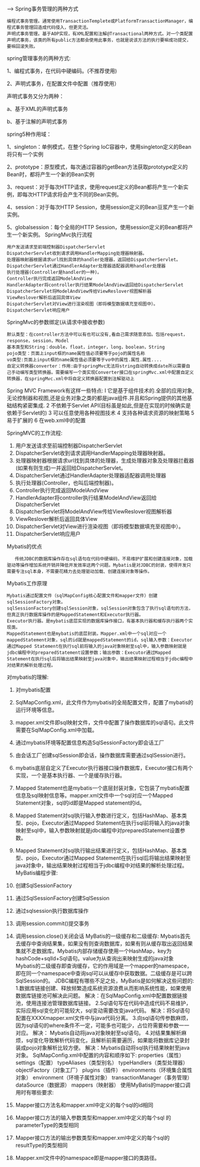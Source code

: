 
-->
Spring事务管理的两种方式

    编程式事务管理。通常使用TransactionTemplete或PlatformTransactionManager，编程式事务管理回造成代码侵入，但更灵活。
    声明式事务管理。基于AOP实现，有XML配置和注解@Transactional两种方式。对一个类配置声明式事务，该类的所有public方法都会使用此事务，也就是说该方法的执行要嘛成功提交，要嘛回滚失败。
spring管理事务的两种方式: 

1、编程式事务，在代码中硬编码。(不推荐使用) 

2、声明式事务，在配置文件中配置（推荐使用） 

 

声明式事务又分为两种： 

a、基于XML的声明式事务 

b、基于注解的声明式事务

 
spring5种作用域：

1、singleton：单例模式，在整个Spring IoC容器中，使用singleton定义的Bean将只有一个实例

2、prototype：原型模式，每次通过容器的getBean方法获取prototype定义的Bean时，都将产生一个新的Bean实例

3、request：对于每次HTTP请求，使用request定义的Bean都将产生一个新实例，即每次HTTP请求将会产生不同的Bean实例。

4、session：对于每次HTTP Session，使用session定义的Bean豆浆产生一个新实例。

5、globalsession：每个全局的HTTP Session，使用session定义的Bean都将产生一个新实例。
SpringMvc执行流程

    用户发送请求至前端控制器DispatcherServlet
    DispatcherServlet收到请求调用HandlerMapping处理器映射器。
    处理器映射器根据请求url找到具体的handler处理器，返回给DispatcherServlet。
    DispatcherServlet通过HandlerAdapter处理器适配器调用handler处理器
    执行处理器(Controller是handler的一种)。
    Controller执行完成返回ModelAndView
    HandlerAdapter将controller执行结果ModelAndView返回给DispatcherServlet
    DispatcherServlet将ModelAndView传给ViewReslover视图解析器
    ViewReslover解析后返回具体View
    DispatcherServlet对View进行渲染视图（即将模型数据填充至视图中）。
    DispatcherServlet响应用户

SpringMvc的参数绑定(从请求中接收参数)

    默认类型：在controller方法中可以有也可以没有,看自己需求随意添加。包括request，response，session，Model
    基本类型和String：double，float，integer，long，boolean，String
    pojo类型：页面上input框的name属性值必须要等于pojo的属性名称
    vo类型:页面上input框的name属性值必须要等于vo中的属性.属性.属性....
    自定义转换器converter：作用:由于springMvc无法将string自动转换成date所以需要自己手动编写类型转换器。需要编写一个类实现Converter接口在springMvc.xml中配置自定义转换器，在springMvc.xml中将自定义转换器配置到注解驱动上

Spring MVC Framework有这样一些特点:
l 它是基于组件技术的.全部的应用对象,无论控制器和视图,还是业务对象之类的都是java组件.并且和Spring提供的其他基础结构紧密集成.
2 不依赖于Servlet API(目标虽是如此,但是在实现的时候确实是依赖于Servlet的)
3 可以任意使用各种视图技术
4 支持各种请求资源的映射策略
5 易于扩展的
6 在web.xml中的配置

SpringMVC的工作流程:

1. 用户发送请求至前端控制器DispatcherServlet
2. DispatcherServlet收到请求调用HandlerMapping处理器映射器。
3. 处理器映射器根据请求url找到具体的处理器，生成处理器对象及处理器拦截器(如果有则生成)一并返回给DispatcherServlet。
4. DispatcherServlet通过HandlerAdapter处理器适配器调用处理器
5. 执行处理器(Controller，也叫后端控制器)。
6. Controller执行完成返回ModelAndView
7. HandlerAdapter将controller执行结果ModelAndView返回给DispatcherServlet
8. DispatcherServlet将ModelAndView传给ViewReslover视图解析器
9. ViewReslover解析后返回具体View
10. DispatcherServlet对View进行渲染视图（即将模型数据填充至视图中）。
11. DispatcherServlet响应用户


Mybatis的优点

       传统JDBC的数据库操作存在sql语句在代码中硬编码，不易维护扩展和创建连接对象，加载驱动等操作增加系统开销并降低开发效率这两个问题。Mybatis是对JDBC的封装，使得开发只需要专注sql本身，不需要花精力去处理驱动加载、创建连接对象等操作。

Mybatis工作原理

    Mybatis通过配置文件（sqlMapConfig核心配置文件和mapper文件）创建sqlSessionFactory对象。
    sqlSessionFactory创建sqlSession对象，sqlSession对象包含了执行sql语句的方法，但真正执行数据库操作的是MappedStatement和Executor执行器。
    Executor执行器。是mybatis底层实现的数据库操作接口，有基本执行器和缓存执行器两个实现类。
    MappedStatement也是mybatis的底层封装。Mapper.xml中一个sql对应一个mappedStatement对象，sql的id就是mappedStatement的id，sql输入参数：Executor通过Mapped Statement在执行sql前将输入的java对象映射至sql中，输入参数映射就是jdbc编程中对preparedStatement设置参数；输出参数：Executor通过Mapped Statement在执行sql后将输出结果映射至java对象中，输出结果映射过程相当于jdbc编程中对结果的解析处理过程。
对mybatis的理解:

1. 对mybatis配置
2. SqlMapConfig.xml，此文件作为mybatis的全局配置文件，配置了mybatis的运行环境等信息。
3. mapper.xml文件即sql映射文件，文件中配置了操作数据库的sql语句。此文件需要在SqlMapConfig.xml中加载。

4. 通过mybatis环境等配置信息构造SqlSessionFactory即会话工厂
5. 由会话工厂创建sqlSession即会话，操作数据库需要通过sqlSession进行。
6. mybatis底层自定义了Executor执行器接口操作数据库，Executor接口有两个实现，一个是基本执行器、一个是缓存执行器。
7. Mapped Statement也是mybatis一个底层封装对象，它包装了mybatis配置信息及sql映射信息等。mapper.xml文件中一个sql对应一个Mapped Statement对象，sql的id即是Mapped statement的id。
8. Mapped Statement对sql执行输入参数进行定义，包括HashMap、基本类型、pojo，Executor通过Mapped Statement在执行sql前将输入的java对象映射至sql中，输入参数映射就是jdbc编程中对preparedStatement设置参数。
9. Mapped Statement对sql执行输出结果进行定义，包括HashMap、基本类型、pojo，Executor通过Mapped Statement在执行sql后将输出结果映射至java对象中，输出结果映射过程相当于jdbc编程中对结果的解析处理过程。
MyBatis编程步骤:
1. 创建SqlSessionFactory
2. 通过SqlSessionFactory创建SqlSession
3. 通过sqlsession执行数据库操作
4. 调用session.commit()提交事务
5. 调用session.close()关闭会话
MyBatis的一级缓存和二级缓存:
Mybatis首先去缓存中查询结果集，如果没有则查询数据库，如果有则从缓存取出返回结果集就不走数据库。Mybatis内部存储缓存使用一个HashMap，key为hashCode+sqlId+Sql语句。value为从查询出来映射生成的java对象 Mybatis的二级缓存即查询缓存，它的作用域是一个mapper的namespace，即在同一个namespace中查询sql可以从缓存中获取数据。二级缓存是可以跨SqlSession的。
JDBC编程有哪些不足之处，MyBatis是如何解决这些问题的:
1.数据库链接创建、释放频繁造成系统资源浪费从而影响系统性能，如果使用数据库链接池可解决此问题。
解决：在SqlMapConfig.xml中配置数据链接池，使用连接池管理数据库链接。
2.Sql语句写在代码中造成代码不易维护，实际应用sql变化的可能较大，sql变动需要改变java代码。
解决：将Sql语句配置在XXXXmapper.xml文件中与java代码分离。
3.向sql语句传参数麻烦，因为sql语句的where条件不一定，可能多也可能少，占位符需要和参数一一对应。
解决： Mybatis自动将java对象映射至sql语句。
4.对结果集解析麻烦，sql变化导致解析代码变化，且解析前需要遍历，如果能将数据库记录封装成pojo对象解析比较方便。
解决：Mybatis自动将sql执行结果映射至java对象。
SqlMapConfig.xml中配置的内容和顺序如下:
properties（属性）
settings（配置）
typeAliases（类型别名）
typeHandlers（类型处理器）
objectFactory（对象工厂）
plugins（插件）
environments（环境集合属性对象）
environment（环境子属性对象）
transactionManager（事务管理）
dataSource（数据源）
mappers（映射器）
使用MyBatis的mapper接口调用时有哪些要求:
1.  Mapper接口方法名和mapper.xml中定义的每个sql的id相同
2.  Mapper接口方法的输入参数类型和mapper.xml中定义的每个sql 的parameterType的类型相同
3.  Mapper接口方法的输出参数类型和mapper.xml中定义的每个sql的resultType的类型相同
4.  Mapper.xml文件中的namespace即是mapper接口的类路径。
